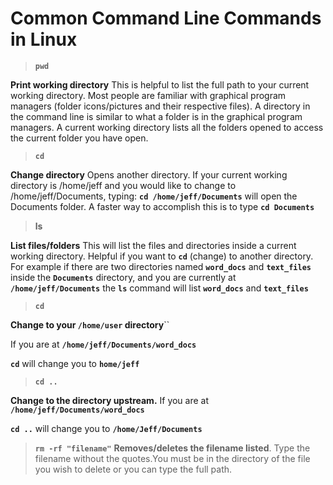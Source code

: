 # Common Command Line Commands in Linux

> **``pwd``**

**Print working directory** This is helpful to list the full path to your current working directory. Most people are familiar with graphical program managers (folder icons/pictures and their respective files). A directory in the command line is similar to what a folder is in the graphical program managers. A current working directory lists all the folders opened to access the current folder you have open.

> **``cd``** 

**Change directory** Opens another directory. If your current working directory is /home/jeff and you would like to change to /home/jeff/Documents, typing: **``cd /home/jeff/Documents``** will open the Documents folder. A faster way to accomplish this is to type **``cd Documents``** 

>**ls**

**List files/folders** This will list the files and directories inside a current working directory. Helpful if you want to **``cd``** (change) to another directory. For example if there are two directories named **``word_docs``** and **``text_files``** inside the **``Documents``** directory, and you are currently at **``/home/jeff/Documents``** the **``ls``** command will list **``word_docs``** and **``text_files``**

>**``cd``** 

**Change to your ``/home/user`` directory**`` 

If you are at **``/home/jeff/Documents/word_docs``** 

**``cd``** will change you to **``home/jeff``**


>**``cd ..``** 

**Change to the directory upstream.**  If you are at **``/home/jeff/Documents/word_docs``** 

**``cd ..``** will change you to **``/home/Jeff/Documents``**


>**``rm -rf "filename"``**
**Removes/deletes the filename listed**. Type the filename without the quotes.You must be in the directory of the file you wish to delete or you can type the full path.
